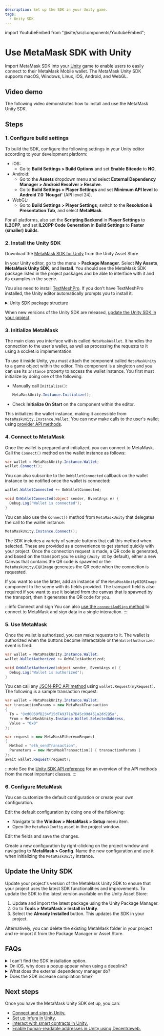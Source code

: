 ```yaml
---
description: Set up the SDK in your Unity game.
tags:
  - Unity SDK
---
```


import YoutubeEmbed from "@site/src/components/YoutubeEmbed";

# Use MetaMask SDK with Unity

Import MetaMask SDK into your
[Unity](https://assetstore.unity.com/packages/decentralization/infrastructure/metamask-246786) game
to enable users to easily connect to their MetaMask Mobile wallet.
The MetaMask Unity SDK supports macOS, Windows, Linux, iOS, Android, and WebGL.

## Video demo

The following video demonstrates how to install and use the MetaMask Unity SDK.

<YoutubeEmbed url='https://www.youtube.com/embed/0D1cIH-PZtI' />

## Steps

### 1. Configure build settings

To build the SDK, configure the following settings in your Unity editor according to your
development platform:

- iOS:
  - Go to **Build Settings > Build Options** and set **Enable Bitcode** to **NO**.
- Android:
  - Go to the **Assets** dropdown menu and select **External Dependency Manager > Android
    Resolver > Resolve**.
  - Go to **Build Settings > Player Settings** and set **Minimum API level** to **Android 7.0
    'Nougat'** (API level 24).
- WebGL:
  - Go to **Build Settings > Player Settings**, switch to the **Resolution & Presentation Tab**, and
    select **MetaMask**.

For all platforms, also set the **Scripting Backend** in **Player Settings** to **IL2CPP**, and set
**IL2CPP Code Generation** in **Build Settings** to **Faster (smaller) builds**.

### 2. Install the Unity SDK

Download the
[MetaMask SDK for Unity](https://assetstore.unity.com/packages/decentralization/infrastructure/metamask-246786)
from the Unity Asset Store.

In your Unity editor, go to the menu > **Package Manager**.
Select **My Assets**, **MetaMask Unity SDK**, and **Install**.
You should see the MetaMask SDK package listed in the project packages and be able to interface
with it and its examples in the scene.

You also need to install [TextMeshPro](https://docs.unity3d.com/Manual/com.unity.textmeshpro.html).
If you don't have TextMeshPro installed, the Unity editor automatically prompts you to install it.

<details>

<summary>Unity SDK package structure</summary>
<p>

| File or directory        | Contents                                                                                                                         |
| ------------------------ | -------------------------------------------------------------------------------------------------------------------------------- |
| `Documentation`          | Documentation and link to online documentation                                                                                   |
| `Editor`                 | Editor-only code such as Setup GUI windows, data persistence for SDK settings                                                    |
| `Plugins`                | Plugins needed by the package (the ECIES Platform runtime libraries and core SDK Codebase)                                       |
| `Runtime`                | Main scripts for the SDK that are environment-agnostic, including the C# scripts that provide the base implementation of the SDK |
| `Samples`                | Test application scene that can be used as a referral for your project, including modal popups and dynamic UI scaling            |
| `LICENSE.md`             | Package license                                                                                                                  |
| `Third Party Notices.md` | Third party notices                                                                                                              |

</p>

</details>

When new versions of the Unity SDK are released, [update the Unity SDK in your project](#update-the-unity-sdk).

### 3. Initialize MetaMask

The main class you interface with is called `MetaMaskWallet`.
It handles the connection to the user's wallet, as well as processing the requests to it using a
socket.io implementation.

To use it inside Unity, you must attach the component called `MetaMaskUnity` to a game object within
the editor.
This component is a singleton and you can use its `Instance` property to access the wallet instance.
You first must initialize by doing one of the following:

- Manually call `Initialize()`:

  ```csharp
  MetaMaskUnity.Instance.Initialize();
  ```

- Check **Initialize On Start** on the component within the editor.

This initializes the wallet instance, making it accessible from `MetaMaskUnity.Instance.Wallet`.
You can now make calls to the user's wallet using [provider API methods](../../../reference/provider-api.md).

### 4. Connect to MetaMask

Once the wallet is prepared and initialized, you can connect to MetaMask.
Call the `Connect()` method on the wallet instance as follows:

```csharp
var wallet = MetaMaskUnity.Instance.Wallet;
wallet.Connect();
```

You can also subscribe to the `OnWalletConnected` callback on the wallet instance to be notified
once the wallet is connected:

```csharp
wallet.WalletConnected += OnWalletConnected;

void OnWalletConnected(object sender, EventArgs e) {
  Debug.Log("Wallet is connected");
}
```

You can also use the `Connect()` method from `MetaMaskUnity` that delegates the call to the wallet
instance:

```csharp
MetaMaskUnity.Instance.Connect();
```

The SDK includes a variety of sample buttons that call this method when selected.
These are provided as a convenience to get started quickly with your project.
Once the connection request is made, a QR code is generated, and based on the transport you're using
(`Unity UI` by default), either a new Canvas that contains the QR code is spawned or the
`MetaMaskUnityUIQRImage` generates the QR code when the connection is requested.

If you want to use the latter, add an instance of the `MetaMaskUnityUIQRImage` component to the
scene with its fields provided.
The transport field is also required if you want to use it isolated from the canvas that is spawned
by the transport, then it generates the QR code for you.

:::info Connect and sign
You can also [use the `connectAndSign` method](../../../how-to/gaming/unity/connect-and-sign.md) to
connect to MetaMask and sign data in a single interaction.
:::

### 5. Use MetaMask

Once the wallet is authorized, you can make requests to it.
The wallet is authorized when the buttons become interactable or the `WalletAuthorized` event is fired:

```csharp
var wallet = MetaMaskUnity.Instance.Wallet;
wallet.WalletAuthorized += OnWalletAuthorized;

void OnWalletAuthorized(object sender, EventArgs e) {
  Debug.Log("Wallet is authorized");
}
```

You can call any [JSON-RPC API method](/wallet/reference/json-rpc-methods) using `wallet.Request(myRequest)`.
The following is a sample transaction request:

```csharp
var wallet = MetaMaskUnity.Instance.Wallet;
var transactionParams = new MetaMaskTransaction
{
  To = "0xd0059fB234f15dFA9371a7B45c09d451a2dd2B5a",
  From = MetaMaskUnity.Instance.Wallet.SelectedAddress,
  Value = "0x0"
};

var request = new MetaMaskEthereumRequest
{
  Method = "eth_sendTransaction",
  Parameters = new MetaMaskTransaction[] { transactionParams }
};
await wallet.Request(request);
```

:::note
See the [Unity SDK API reference](../../../reference/sdk-unity-api.md) for an overview of the
API methods from the most important classes.
:::

### 6. Configure MetaMask

You can customize the default configuration or create your own configuration.

Edit the default configuration by doing one of the following:

- Navigate to the **Window > MetaMask > Setup** menu item.
- Open the `MetaMaskConfig` asset in the project window.

Edit the fields and save the changes.

Create a new configuration by right-clicking on the project window and navigating to
**MetaMask > Config**.
Name the new configuration and use it when initializing the `MetaMaskUnity` instance.

## Update the Unity SDK

Update your project's version of the MetaMask Unity SDK to ensure that your project uses the latest
SDK functionalities and improvements.
To update the SDK to the latest version available on the Unity Asset Store:

1. Update and import the latest package using the Unity Package Manager.
2. Go to **Tools > MetaMask > Install in Unity**.
3. Select the **Already Installed** button.
   This updates the SDK in your project.

Alternatively, you can delete the existing MetaMask folder in your project and re-import it from the
Package Manager or Asset Store.

## FAQs

<details>

<summary>I can't find the SDK installation option.</summary>

If you don't see the option to [install the SDK](#2-install-the-sdk-for-unity) in your Unity menu,
ensure you're on the latest Unity version and that you have no red errors printed in your console.
This option not appearing is typically due to incorrect editor initialization, which you can
usually resolve by restarting the editor or updating your Unity version.

</details>

<details>

<summary>On iOS, why does a popup appear when using a deeplink?</summary>

When deeplinking, a background service is created to facilitate the communication layer between the
Unity game and MetaMask.
On iOS, background services expire after a certain amount of time.
A notification pops up to let you know the socket connection has expired.

</details>

<details>

<summary>What does the external dependency manager do?</summary>

The Unity Jar Resolver is an external dependency manager specifically for Unity projects that use
external libraries.
It helps manage the dependencies between Unity and external libraries, which can sometimes be
complicated due to differences between the two environments.
This tool is particularly useful for MetaMask SDK, since Android and iOS need a variety of native
libraries to facilitate deeplinking and the persistent socket connection.

</details>

<details>

<summary>Does the SDK increase compilation time?</summary>

No.
If you notice an increased compilation time, it might be related to the ILL2CP pipeline, which can
take longer to build at compile time.
The SDK is filled with precompiled libraries to save on runtime compilation.

</details>

## Next steps

Once you have the MetaMask Unity SDK set up, you can:

- [Connect and sign in Unity.](../../../how-to/gaming/unity/connect-and-sign.md)
- [Set up Infura in Unity.](../../../how-to/gaming/unity/infura.md)
- [Interact with smart contracts in Unity.](../../../how-to/gaming/unity/smart-contracts/index.md)
- [Enable human-readable addresses in Unity using Decentraweb.](../../../how-to/gaming/unity/dweb.md)
